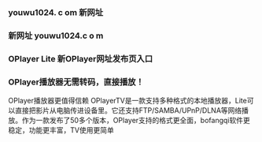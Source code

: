 ### youwu1024. c om 新网址
### 新网址 youwu1024.c o m 
### OPlayer Lite 新OPlayer网址发布页入口
### OPlayer播放器无需转码，直接播放！

OPlayer播放器更值得信赖
OPlayerTV是一款支持多种格式的本地播放器，Lite可以直接把影片从电脑传进设备里。它还支持FTP/SAMBA/UPnP/DLNA等网络播放。作为一款发布了50多个版本，OPlayer支持的格式更全面，bofangqi软件更稳定，功能更丰富，TV使用更简单
